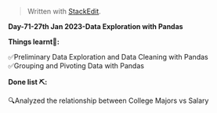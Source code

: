 ﻿<!DOCTYPE html>
<html>

<head>
  <meta charset="utf-8">
  <meta name="viewport" content="width=device-width, initial-scale=1.0">
  <title>Day-71</title>
  <link rel="stylesheet" href="https://stackedit.io/style.css" />
</head>

<body class="stackedit">
  <div class="stackedit__html"><blockquote>
<p>Written with <a href="https://stackedit.io/">StackEdit</a>.</p>
</blockquote>
<p><strong>Day-71-27th Jan 2023-Data Exploration with Pandas</strong></p>
<p><strong>Things learnt📝:</strong></p>
<p>✅Preliminary Data Exploration and Data Cleaning with Pandas<br>
✅Grouping and Pivoting Data with Pandas</p>
<p><strong>Done list ⛏️:</strong></p>
<p>🔍Analyzed the relationship between College Majors vs Salary</p>
</div>
</body>

</html>
